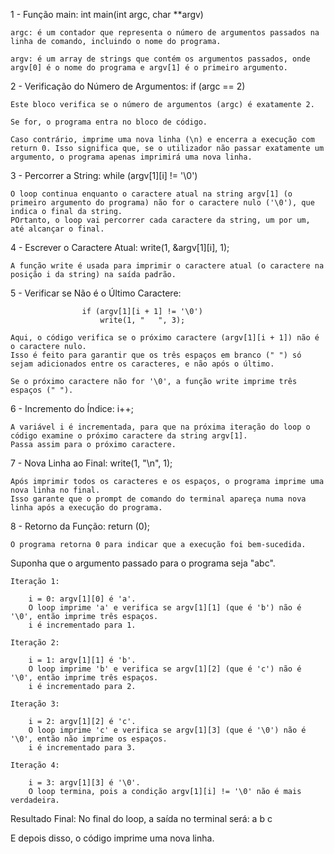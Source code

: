 1 - Função main:  int main(int argc, char **argv)

    argc: é um contador que representa o número de argumentos passados na linha de comando, incluindo o nome do programa.

    argv: é um array de strings que contém os argumentos passados, onde argv[0] é o nome do programa e argv[1] é o primeiro argumento.

2 - Verificação do Número de Argumentos:  if (argc == 2)


    Este bloco verifica se o número de argumentos (argc) é exatamente 2. 
    
    Se for, o programa entra no bloco de código.
    
    Caso contrário, imprime uma nova linha (\n) e encerra a execução com return 0. Isso significa que, se o utilizador não passar exatamente um argumento, o programa apenas imprimirá uma nova linha.

3 - Percorrer a String:  while (argv[1][i] != '\0')

    O loop continua enquanto o caractere atual na string argv[1] (o primeiro argumento do programa) não for o caractere nulo ('\0'), que indica o final da string.
    POrtanto, o loop vai percorrer cada caractere da string, um por um, até alcançar o final.

4 - Escrever o Caractere Atual:  write(1, &argv[1][i], 1);

    A função write é usada para imprimir o caractere atual (o caractere na posição i da string) na saída padrão.

5 - Verificar se Não é o Último Caractere:

                    if (argv[1][i + 1] != '\0')
                        write(1, "   ", 3);

    Aqui, o código verifica se o próximo caractere (argv[1][i + 1]) não é o caractere nulo. 
    Isso é feito para garantir que os três espaços em branco (" ") só sejam adicionados entre os caracteres, e não após o último.

    Se o próximo caractere não for '\0', a função write imprime três espaços (" ").

6 - Incremento do Índice:  i++;

    A variável i é incrementada, para que na próxima iteração do loop o código examine o próximo caractere da string argv[1].
    Passa assim para o próximo caractere.

7 - Nova Linha ao Final:  write(1, "\n", 1);

    Após imprimir todos os caracteres e os espaços, o programa imprime uma nova linha no final. 
    Isso garante que o prompt de comando do terminal apareça numa nova linha após a execução do programa.

8 - Retorno da Função:  return (0);

    O programa retorna 0 para indicar que a execução foi bem-sucedida.



Suponha que o argumento passado para o programa seja "abc".

    Iteração 1:

        i = 0: argv[1][0] é 'a'.
        O loop imprime 'a' e verifica se argv[1][1] (que é 'b') não é '\0', então imprime três espaços.
        i é incrementado para 1.

    Iteração 2:

        i = 1: argv[1][1] é 'b'.
        O loop imprime 'b' e verifica se argv[1][2] (que é 'c') não é '\0', então imprime três espaços.
        i é incrementado para 2.

    Iteração 3:

        i = 2: argv[1][2] é 'c'.
        O loop imprime 'c' e verifica se argv[1][3] (que é '\0') não é '\0', então não imprime os espaços.
        i é incrementado para 3.

    Iteração 4:

        i = 3: argv[1][3] é '\0'.
        O loop termina, pois a condição argv[1][i] != '\0' não é mais verdadeira.

Resultado Final: No final do loop, a saída no terminal será: a   b   c

E depois disso, o código imprime uma nova linha.




